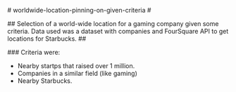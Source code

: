 # worldwide-location-pinning-on-given-criteria #

## Selection of a world-wide location for a gaming company given some criteria. Data used was a dataset with companies and FourSquare API to get locations for Starbucks. ##
 
### Criteria were:
- Nearby startps that raised over 1 million.
- Companies in a similar field (like gaming)
- Nearby Starbucks.
###
